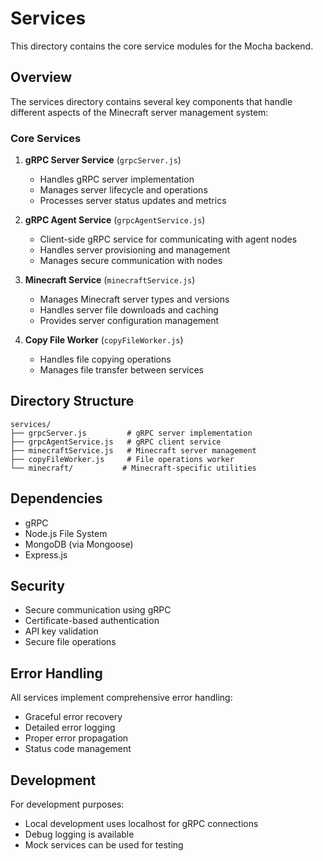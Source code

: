 # Services

This directory contains the core service modules for the Mocha backend.

## Overview

The services directory contains several key components that handle different aspects of the Minecraft server management system:

### Core Services

1. **gRPC Server Service** (`grpcServer.js`)
   - Handles gRPC server implementation
   - Manages server lifecycle and operations
   - Processes server status updates and metrics

2. **gRPC Agent Service** (`grpcAgentService.js`)
   - Client-side gRPC service for communicating with agent nodes
   - Handles server provisioning and management
   - Manages secure communication with nodes

3. **Minecraft Service** (`minecraftService.js`)
   - Manages Minecraft server types and versions
   - Handles server file downloads and caching
   - Provides server configuration management

4. **Copy File Worker** (`copyFileWorker.js`)
   - Handles file copying operations
   - Manages file transfer between services

## Directory Structure

```
services/
├── grpcServer.js         # gRPC server implementation
├── grpcAgentService.js   # gRPC client service
├── minecraftService.js   # Minecraft server management
├── copyFileWorker.js     # File operations worker
└── minecraft/           # Minecraft-specific utilities
```

## Dependencies

- gRPC
- Node.js File System
- MongoDB (via Mongoose)
- Express.js

## Security

- Secure communication using gRPC
- Certificate-based authentication
- API key validation
- Secure file operations

## Error Handling

All services implement comprehensive error handling:
- Graceful error recovery
- Detailed error logging
- Proper error propagation
- Status code management

## Development

For development purposes:
- Local development uses localhost for gRPC connections
- Debug logging is available
- Mock services can be used for testing 